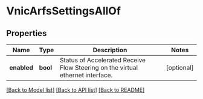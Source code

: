# VnicArfsSettingsAllOf

## Properties
Name | Type | Description | Notes
------------ | ------------- | ------------- | -------------
**enabled** | **bool** | Status of Accelerated Receive Flow Steering on the virtual ethernet interface.    | [optional] 

[[Back to Model list]](../README.md#documentation-for-models) [[Back to API list]](../README.md#documentation-for-api-endpoints) [[Back to README]](../README.md)


